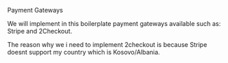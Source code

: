 Payment Gateways

We will implement in this boilerplate payment gateways available such as:
Stripe and
2Checkout.

The reason why we i need to implement 2checkout is because Stripe doesnt support my country which is Kosovo/Albania.